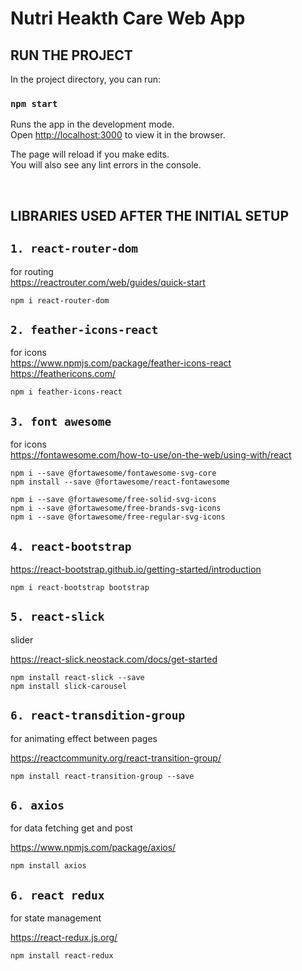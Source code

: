 # Nutri Heakth Care Web App

## RUN THE PROJECT

In the project directory, you can run:

### `npm start`

Runs the app in the development mode.\
Open [http://localhost:3000](http://localhost:3000) to view it in the browser.

The page will reload if you make edits.\
You will also see any lint errors in the console.

<br/>

## LIBRARIES USED AFTER THE INITIAL SETUP

## `1. react-router-dom`

for routing <br/>
https://reactrouter.com/web/guides/quick-start

```
npm i react-router-dom
```

## `2. feather-icons-react`

for icons <br/>
https://www.npmjs.com/package/feather-icons-react <br/>
https://feathericons.com/

```
npm i feather-icons-react
```

## `3. font awesome`

for icons <br/>
https://fontawesome.com/how-to-use/on-the-web/using-with/react

```
npm i --save @fortawesome/fontawesome-svg-core
npm install --save @fortawesome/react-fontawesome

npm i --save @fortawesome/free-solid-svg-icons
npm i --save @fortawesome/free-brands-svg-icons
npm i --save @fortawesome/free-regular-svg-icons
```


## `4. react-bootstrap`

https://react-bootstrap.github.io/getting-started/introduction

```
npm i react-bootstrap bootstrap
```

## `5. react-slick`
slider

https://react-slick.neostack.com/docs/get-started

```
npm install react-slick --save
npm install slick-carousel
```

## `6. react-transdition-group`
for animating effect between pages

https://reactcommunity.org/react-transition-group/

```
npm install react-transition-group --save
```

## `6. axios`
for data fetching get and post

https://www.npmjs.com/package/axios/

```
npm install axios
```

## `6. react redux`
for state management

https://react-redux.js.org/

```
npm install react-redux
```